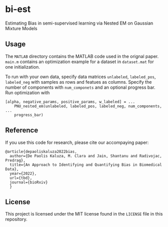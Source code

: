 # bi-est
Estimating Bias in semi-supervised learning via Nested EM on Gaussian Mixture Models

## Usage 

The `MATLAB` directory contains the MATLAB code used in the orignal paper. 
`main.m` contains an optimization example for a dataset in `dataset.mat` for one initialization.

To run with your own data, specify data matrices `unlabeled`, `labeled_pos`, `labeled_neg` 
with samples as rows and featues as columns. 
Specify the number of components with `num_componets` and an optional progress bar.   
Run optimization with 
```
[alpha, negative_params, positive_params, w_labeled] = ...
    PNU_nested_em(unlabeled, labeled_pos, labeled_neg, num_components, ...
    progress_bar)
```

## Reference

If you use this code for research, please cite our accompaying paper:

```
@article{depaoliskaluza2022bias,
  author={De Paolis Kaluza, M. Clara and Jain, Shantanu and Radivojac, Predrag},
  title={An Approach to Identifying and Quantifying Bias in Biomedical Data},
  year={2022},  
  url={tbd},
  journal={bioRxiv}
  }
```

## License

This project is licensed under the MIT license found in the `LICENSE` file in this repository.

